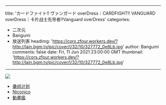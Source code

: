 
---
title: 'カードファイト!! ヴァンガード overDress｜CARDFIGHT!! VANGUARD overDress｜卡片战士先导者!!Vanguard overDress'
categories: 
 - 二次元
 - Bangumi
 - 放送列表
headimg: 'https://cors.zfour.workers.dev/?http://lain.bgm.tv/pic/cover/l/32/10/327772_0e8Lb.jpg'
author: Bangumi
comments: false
date: Fri, 11 Jun 2021 23:00:00 GMT
thumbnail: 'https://cors.zfour.workers.dev/?http://lain.bgm.tv/pic/cover/l/32/10/327772_0e8Lb.jpg'
---

<div>   
<img src="https://cors.zfour.workers.dev/?http://lain.bgm.tv/pic/cover/l/32/10/327772_0e8Lb.jpg" referrerpolicy="no-referrer"><ul><li><a href="https://bangumi.tv/subject/327772">番组计划</a></li><li><a href="https://ch.nicovideo.jp/cf-vanguard_overdress">Niconico</a></li><li><a href="https://acg.gamer.com.tw/acgDetail.php?s=115927">動畫瘋</a></li></ul>  
</div>
            